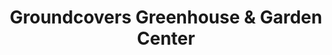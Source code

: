 ---
title: "Groundcovers Greenhouse & Garden Center"
url: /denver/groundcovers-greenhouse-und-garden-center/
shop: Garten-Center
---